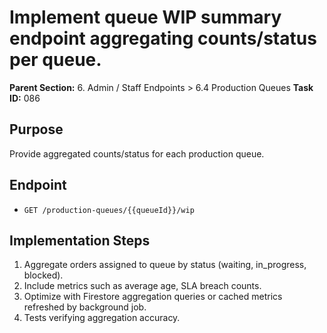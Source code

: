 # Implement queue WIP summary endpoint aggregating counts/status per queue.

**Parent Section:** 6. Admin / Staff Endpoints > 6.4 Production Queues
**Task ID:** 086

## Purpose
Provide aggregated counts/status for each production queue.

## Endpoint
- `GET /production-queues/{{queueId}}/wip`

## Implementation Steps
1. Aggregate orders assigned to queue by status (waiting, in_progress, blocked).
2. Include metrics such as average age, SLA breach counts.
3. Optimize with Firestore aggregation queries or cached metrics refreshed by background job.
4. Tests verifying aggregation accuracy.
